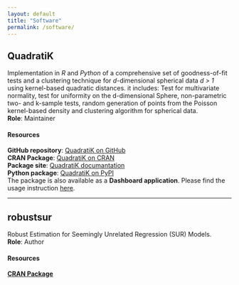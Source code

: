 ```yaml
---
layout: default
title: "Software"
permalink: /software/
---
```


## QuadratiK

Implementation in *R* and *Python* of a comprehensive set of goodness-of-fit tests and a clustering technique for *d*-dimensional spherical data *d > 1* using kernel-based quadratic distances. it includes: Test for multivariate normality, test for uniformity on the d-dimensional Sphere, non-parametric two- and k-sample tests, random generation of points from the Poisson kernel-based density and clustering algorithm for spherical data. \
**Role**: Maintainer
#### Resources
**GitHub repository**: [QuadratiK on GitHub](https://github.com/giovsaraceno/QuadratiK-package) \
**CRAN Package**: [QuadratiK on CRAN](https://cran.r-project.org/package=QuadratiK) \
**Package site**: [QuadratiK documantation](https://giovsaraceno.github.io/QuadratiK-package/) \
**Python package**: [QuadratiK on PyPI](https://pypi.org/project/QuadratiK/) \
The package is also available as a **Dashboard application**. Please find the usage instruction [here](https://quadratik.readthedocs.io/en/latest/user_guide/dashboard_application_usage.html). 

---

## robustsur

Robust Estimation for Seemingly Unrelated Regression (SUR) Models. \
**Role**: Author 
#### Resources
**[CRAN Package](https://cran.r-project.org/web/packages/robustsur/index.html)**
